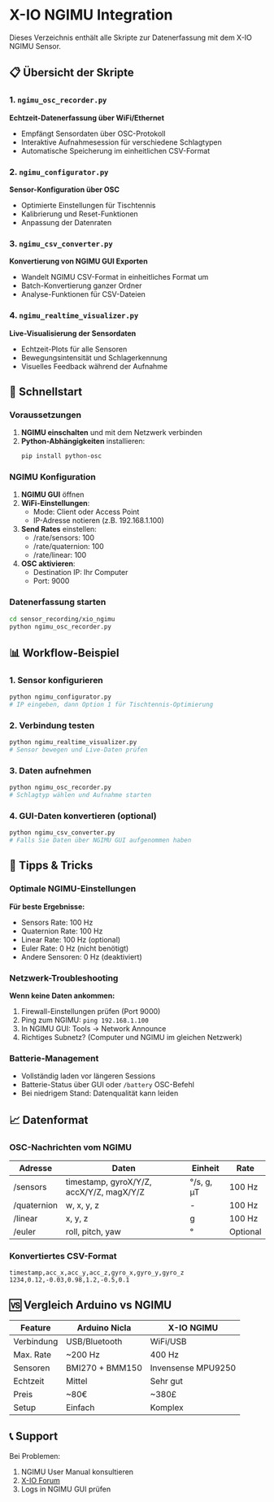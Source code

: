# X-IO NGIMU Integration

Dieses Verzeichnis enthält alle Skripte zur Datenerfassung mit dem X-IO NGIMU Sensor.

## 📋 Übersicht der Skripte

### 1. `ngimu_osc_recorder.py`
**Echtzeit-Datenerfassung über WiFi/Ethernet**
- Empfängt Sensordaten über OSC-Protokoll
- Interaktive Aufnahmesession für verschiedene Schlagtypen
- Automatische Speicherung im einheitlichen CSV-Format

### 2. `ngimu_configurator.py`
**Sensor-Konfiguration über OSC**
- Optimierte Einstellungen für Tischtennis
- Kalibrierung und Reset-Funktionen
- Anpassung der Datenraten

### 3. `ngimu_csv_converter.py`
**Konvertierung von NGIMU GUI Exporten**
- Wandelt NGIMU CSV-Format in einheitliches Format um
- Batch-Konvertierung ganzer Ordner
- Analyse-Funktionen für CSV-Dateien

### 4. `ngimu_realtime_visualizer.py`
**Live-Visualisierung der Sensordaten**
- Echtzeit-Plots für alle Sensoren
- Bewegungsintensität und Schlagerkennung
- Visuelles Feedback während der Aufnahme

## 🚀 Schnellstart

### Voraussetzungen

1. **NGIMU einschalten** und mit dem Netzwerk verbinden
2. **Python-Abhängigkeiten** installieren:
   ```bash
   pip install python-osc
   ```

### NGIMU Konfiguration

1. **NGIMU GUI** öffnen
2. **WiFi-Einstellungen**:
   - Mode: Client oder Access Point
   - IP-Adresse notieren (z.B. 192.168.1.100)
3. **Send Rates** einstellen:
   - /rate/sensors: 100
   - /rate/quaternion: 100
   - /rate/linear: 100
4. **OSC aktivieren**:
   - Destination IP: Ihr Computer
   - Port: 9000

### Datenerfassung starten

```bash
cd sensor_recording/xio_ngimu
python ngimu_osc_recorder.py
```

## 📊 Workflow-Beispiel

### 1. Sensor konfigurieren
```bash
python ngimu_configurator.py
# IP eingeben, dann Option 1 für Tischtennis-Optimierung
```

### 2. Verbindung testen
```bash
python ngimu_realtime_visualizer.py
# Sensor bewegen und Live-Daten prüfen
```

### 3. Daten aufnehmen
```bash
python ngimu_osc_recorder.py
# Schlagtyp wählen und Aufnahme starten
```

### 4. GUI-Daten konvertieren (optional)
```bash
python ngimu_csv_converter.py
# Falls Sie Daten über NGIMU GUI aufgenommen haben
```

## 🔧 Tipps & Tricks

### Optimale NGIMU-Einstellungen

**Für beste Ergebnisse:**
- Sensors Rate: 100 Hz
- Quaternion Rate: 100 Hz  
- Linear Rate: 100 Hz (optional)
- Euler Rate: 0 Hz (nicht benötigt)
- Andere Sensoren: 0 Hz (deaktiviert)

### Netzwerk-Troubleshooting

**Wenn keine Daten ankommen:**
1. Firewall-Einstellungen prüfen (Port 9000)
2. Ping zum NGIMU: `ping 192.168.1.100`
3. In NGIMU GUI: Tools → Network Announce
4. Richtiges Subnetz? (Computer und NGIMU im gleichen Netzwerk)

### Batterie-Management

- Vollständig laden vor längeren Sessions
- Batterie-Status über GUI oder `/battery` OSC-Befehl
- Bei niedrigem Stand: Datenqualität kann leiden

## 📈 Datenformat

### OSC-Nachrichten vom NGIMU

| Adresse | Daten | Einheit | Rate |
|---------|-------|---------|------|
| /sensors | timestamp, gyroX/Y/Z, accX/Y/Z, magX/Y/Z | °/s, g, µT | 100 Hz |
| /quaternion | w, x, y, z | - | 100 Hz |
| /linear | x, y, z | g | 100 Hz |
| /euler | roll, pitch, yaw | ° | Optional |

### Konvertiertes CSV-Format

```csv
timestamp,acc_x,acc_y,acc_z,gyro_x,gyro_y,gyro_z
1234,0.12,-0.03,0.98,1.2,-0.5,0.1
```

## 🆚 Vergleich Arduino vs NGIMU

| Feature | Arduino Nicla | X-IO NGIMU |
|---------|---------------|------------|
| Verbindung | USB/Bluetooth | WiFi/USB |
| Max. Rate | ~200 Hz | 400 Hz |
| Sensoren | BMI270 + BMM150 | Invensense MPU9250 |
| Echtzeit | Mittel | Sehr gut |
| Preis | ~80€ | ~380£ |
| Setup | Einfach | Komplex |

## 📞 Support

Bei Problemen:
1. NGIMU User Manual konsultieren
2. [X-IO Forum](https://x-io.co.uk/community/)
3. Logs in NGIMU GUI prüfen
